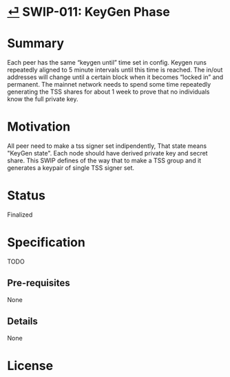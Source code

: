 # [⏎](./readme.md) SWIP-011: KeyGen Phase

# Summary
Each peer has the same “keygen until” time set in config. Keygen runs repeatedly aligned to 5 minute intervals until this time is reached. The in/out addresses will change until a certain block when it becomes “locked in” and permanent.
The mainnet network needs to spend some time repeatedly generating the TSS shares for about 1 week to prove that no individuals know the full private key.

# Motivation
All peer need to make a tss signer set indipendently, That state means "KeyGen state".
Each node should have derived private key and secret share. 
This SWIP defines of the way that to make a TSS group and it generates a keypair of single TSS signer set.

# Status
Finalized

# Specification

TODO

## Pre-requisites
None
## Details
None
# License